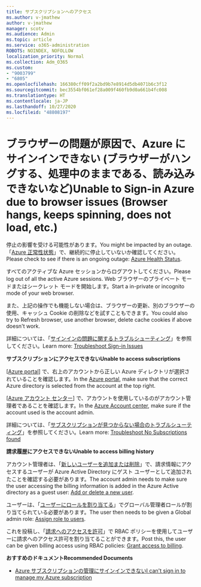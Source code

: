 ```yaml
---
title: サブスクリプションへのアクセス
ms.author: v-jmathew
author: v-jmathew
manager: scotv
ms.audience: Admin
ms.topic: article
ms.service: o365-administration
ROBOTS: NOINDEX, NOFOLLOW
localization_priority: Normal
ms.collection: Adm_O365
ms.custom:
- "9003799"
- "6805"
ms.openlocfilehash: 166380cff09f2a2bd9b7e8914d5db4071b6c3f12
ms.sourcegitcommit: bec3554bf061ef28a009f460fb9d0a661b4fc008
ms.translationtype: HT
ms.contentlocale: ja-JP
ms.lasthandoff: 10/27/2020
ms.locfileid: "48808197"
---
```

# <a name="unable-to-sign-in-azure-due-to-browser-issues-browser-hangs-keeps-spinning-does-not-load-etc"></a><span data-ttu-id="f242a-102">ブラウザーの問題が原因で、Azure にサインインできない (ブラウザーがハングする、処理中のままである、読み込みできないなど)</span><span class="sxs-lookup"><span data-stu-id="f242a-102">Unable to Sign-in Azure due to browser issues (Browser hangs, keeps spinning, does not load, etc.)</span></span>

<span data-ttu-id="f242a-103">停止の影響を受ける可能性があります。</span><span class="sxs-lookup"><span data-stu-id="f242a-103">You might be impacted by an outage.</span></span> <span data-ttu-id="f242a-104">「[Azure 正常性状態](https://status.azure.com/status/history/)」で、継続的に停止していないか確認してください。</span><span class="sxs-lookup"><span data-stu-id="f242a-104">Please check to see if there is an ongoing outage: [Azure Health Status](https://status.azure.com/status/history/).</span></span>

<span data-ttu-id="f242a-105">すべてのアクティブな Azure セッションからログアウトしてください。</span><span class="sxs-lookup"><span data-stu-id="f242a-105">Please log out of all the active Azure sessions.</span></span> <span data-ttu-id="f242a-106">Web ブラウザーのプライベート モードまたはシークレット モードを開始します。</span><span class="sxs-lookup"><span data-stu-id="f242a-106">Start a in-private or incognito mode of your web browser.</span></span>

<span data-ttu-id="f242a-107">また、上記の操作でも機能しない場合は、ブラウザーの更新、別のブラウザーの使用、キャッシュ Cookie の削除などを試すこともできます。</span><span class="sxs-lookup"><span data-stu-id="f242a-107">You could also try to Refresh browser, use another browser, delete cache cookies if above doesn't work.</span></span>

<span data-ttu-id="f242a-108">詳細については、「[サインインの問題に関するトラブルシューティング](https://support.microsoft.com/help/4042961/troubleshoot-why-you-can-t-sign-in-to-manage-your-azure-subscription)」を参照してください。</span><span class="sxs-lookup"><span data-stu-id="f242a-108">Learn more: [Troubleshoot Sign-in Issues](https://support.microsoft.com/help/4042961/troubleshoot-why-you-can-t-sign-in-to-manage-your-azure-subscription)</span></span>

<span data-ttu-id="f242a-109">**サブスクリプションにアクセスできない**</span><span class="sxs-lookup"><span data-stu-id="f242a-109">**Unable to access subscriptions**</span></span>

<span data-ttu-id="f242a-110">[[Azure portal](https://portal.azure.com/)] で、右上のアカウントから正しい Azure ディレクトリが選択されていることを確認します。</span><span class="sxs-lookup"><span data-stu-id="f242a-110">In the [Azure portal](https://portal.azure.com/), make sure that the correct Azure directory is selected from the account at the top right.</span></span>

<span data-ttu-id="f242a-111">[[Azure アカウント センター](https://account.windowsazure.com/Subscriptions)] で、アカウントを使用しているのがアカウント管理者であることを確認します。</span><span class="sxs-lookup"><span data-stu-id="f242a-111">In the [Azure Account center](https://account.windowsazure.com/Subscriptions), make sure if the account used is the account admin.</span></span>

<span data-ttu-id="f242a-112">詳細については、「[サブスクリプションが見つからない場合のトラブルシューティング](https://docs.microsoft.com/azure/billing/billing-no-subscriptions-found?WT.mc_id=Portal-Microsoft_Azure_Support)」を参照してください。</span><span class="sxs-lookup"><span data-stu-id="f242a-112">Learn more: [Troubleshoot No Subscriptions found](https://docs.microsoft.com/azure/billing/billing-no-subscriptions-found?WT.mc_id=Portal-Microsoft_Azure_Support)</span></span>

<span data-ttu-id="f242a-113">**請求履歴にアクセスできない**</span><span class="sxs-lookup"><span data-stu-id="f242a-113">**Unable to access billing history**</span></span>

<span data-ttu-id="f242a-114">アカウント管理者は、「[新しいユーザーを追加または削除](https://docs.microsoft.com/azure/active-directory/fundamentals/add-users-azure-active-directory?WT.mc_id=Portal-Microsoft_Azure_Support)」で、請求情報にアクセスするユーザーが Azure Active Directory にゲスト ユーザーとして追加されたことを確認する必要があります。</span><span class="sxs-lookup"><span data-stu-id="f242a-114">The account admin needs to make sure the user accessing the billing information is added in the Azure Active directory as a guest user: [Add or delete a new user](https://docs.microsoft.com/azure/active-directory/fundamentals/add-users-azure-active-directory?WT.mc_id=Portal-Microsoft_Azure_Support).</span></span>

<span data-ttu-id="f242a-115">ユーザーは、「[ユーザーにロールを割り当てる](https://docs.microsoft.com/azure/active-directory/fundamentals/active-directory-users-assign-role-azure-portal?WT.mc_id=Portal-Microsoft_Azure_Support)」でグローバル管理者ロールが割り当てられている必要があります。</span><span class="sxs-lookup"><span data-stu-id="f242a-115">The user then needs to be given a Global admin role: [Assign role to users](https://docs.microsoft.com/azure/active-directory/fundamentals/active-directory-users-assign-role-azure-portal?WT.mc_id=Portal-Microsoft_Azure_Support).</span></span>

<span data-ttu-id="f242a-116">これを投稿し、「[請求へのアクセスを許可](https://docs.microsoft.com/azure/billing/billing-manage-access?WT.mc_id=Portal-Microsoft_Azure_Support)」で RBAC ポリシーを使用してユーザーに請求へのアクセス許可を割り当てることができます。</span><span class="sxs-lookup"><span data-stu-id="f242a-116">Post this, the user can be given billing access using RBAC policies: [Grant access to billing](https://docs.microsoft.com/azure/billing/billing-manage-access?WT.mc_id=Portal-Microsoft_Azure_Support).</span></span>

<span data-ttu-id="f242a-117">**おすすめのドキュメント**</span><span class="sxs-lookup"><span data-stu-id="f242a-117">**Recommended Documents**</span></span>

-   [<span data-ttu-id="f242a-118">Azure サブスクリプションの管理にサインインできない</span><span class="sxs-lookup"><span data-stu-id="f242a-118">I can't sign in to manage my Azure subscription</span></span>](https://docs.microsoft.com/azure/billing-cannot-login-subscription?WT.mc_id=Portal-Microsoft_Azure_Support)